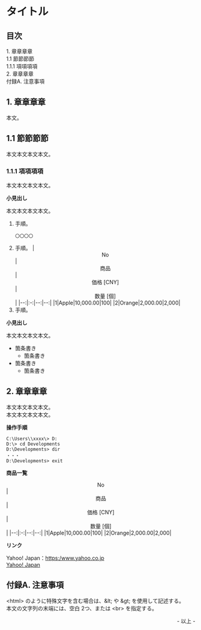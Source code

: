 # タイトル

## 目次

1\. 章章章章<br>
1\.1 節節節節<br>
1\.1\.1 項項項項<br>
2\. 章章章章<br>
付録A. 注意事項<br>

## 1. 章章章章

本文。<br>

## 1.1 節節節節

本文本文本文本文。<br>

### 1.1.1 項項項項

本文本文本文本文。<br>

**小見出し**

本文本文本文本文。<br>

1. 手順。
    ```
    〇〇〇〇
    ```
2. 手順。
    |<center>No</center>|<center>商品</center>|<center>価格 [CNY]</center>|<center>数量 [個]</center>|
    |--:|:-:|--:|--:|
    |1|Apple|10,000.00|100|
    |2|Orange|2,000.00|2,000|
3. 手順。

**小見出し**

本文本文本文本文。<br>

* 箇条書き
    * 箇条書き
* 箇条書き
    * 箇条書き


## 2. 章章章章

本文本文本文本文。<br>
本文本文本文本文。<br>

**操作手順**

```
C:\Users\\xxxx\> D:
D:\> cd Developments
D:\Developments> dir
・・・
D:\Developments> exit
```

**商品一覧**

<center>No</center>|<center>商品</center>|<center>価格 [CNY]</center>|<center>数量 [個]</center>|
|--:|:-:|--:|--:|
|1|Apple|10,000.00|100|
|2|Orange|2,000.00|2,000|

**リンク**

Yahoo! Japan：<https:/www.yahoo.co.jp><br>
[Yahoo! Japan](https:/www.yahoo.co.jp)<br>

## 付録A. 注意事項

&lt;html&gt; のように特殊文字を含む場合は、\&lt; や \&gt; を使用して記述する。<br>
本文の文字列の末端には、空白 2つ、または &lt;br&gt; を指定する。<br>

<div style="text-align: right;">- 以上 -</div>
